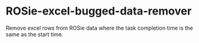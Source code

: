 # ROSie-excel-bugged-data-remover
Remove excel rows from ROSie data where the task completion time is the same as the start time.
